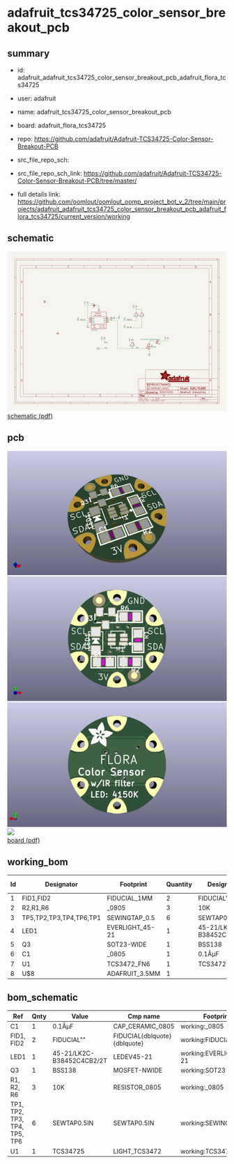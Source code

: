 # adafruit_tcs34725_color_sensor_breakout_pcb
 
## summary 
* id: adafruit_adafruit_tcs34725_color_sensor_breakout_pcb_adafruit_flora_tcs34725
* user: adafruit
* name: adafruit_tcs34725_color_sensor_breakout_pcb
* board: adafruit_flora_tcs34725
* repo: https://github.com/adafruit/Adafruit-TCS34725-Color-Sensor-Breakout-PCB



* src_file_repo_sch: 
* src_file_repo_sch_link: https://github.com/adafruit/Adafruit-TCS34725-Color-Sensor-Breakout-PCB/tree/master/
* full details link: https://github.com/oomlout/oomlout_oomp_project_bot_v_2/tree/main/projects/adafruit_adafruit_tcs34725_color_sensor_breakout_pcb_adafruit_flora_tcs34725/current_version/working  

## schematic  
![](working_schematic_600.png)  
[schematic (pdf)](working_schematic.pdf) 






















## pcb  
![](working_3d_600.png) 
![](working_3d_front_600.png)  
![](working_3d_back_600.png)  
![](working_600.png)  
[board (pdf)](working.pdf)  

## working_bom
| Id | Designator | Footprint | Quantity | Designation | Supplier and ref |  | None | 
| --- | --- | --- | --- | --- | --- | --- | --- | 
| 1 | FID1,FID2 | FIDUCIAL_1MM | 2 | FIDUCIAL" |  |  | [''] | 
| 2 | R2,R1,R6 | _0805 | 3 | 10K |  |  | [''] | 
| 3 | TP5,TP2,TP3,TP4,TP6,TP1 | SEWINGTAP_0.5 | 6 | SEWTAP0.5IN |  |  | [''] | 
| 4 | LED1 | EVERLIGHT_45-21 | 1 | 45-21/LK2C-B38452C4CB2/2T |  |  | [''] | 
| 5 | Q3 | SOT23-WIDE | 1 | BSS138 |  |  | [''] | 
| 6 | C1 | _0805 | 1 | 0.1ÂµF |  |  | [''] | 
| 7 | U1 | TCS3472_FN6 | 1 | TCS34725 |  |  | [''] | 
| 8 | U$8 | ADAFRUIT_3.5MM | 1 |  |  |  | [''] | 


## bom_schematic
| Ref | Qnty | Value | Cmp name | Footprint | Description | Vendor | DNP | 
| --- | --- | --- | --- | --- | --- | --- | --- | 
| C1 | 1 | 0.1ÂµF | CAP_CERAMIC_0805 | working:_0805 |  |  |  | 
| FID1, FID2 | 2 | FIDUCIAL"" | FIDUCIAL{dblquote}{dblquote} | working:FIDUCIAL_1MM |  |  |  | 
| LED1 | 1 | 45-21/LK2C-B38452C4CB2/2T | LEDEV45-21 | working:EVERLIGHT_45-21 |  |  |  | 
| Q3 | 1 | BSS138 | MOSFET-NWIDE | working:SOT23-WIDE |  |  |  | 
| R1, R2, R6 | 3 | 10K | RESISTOR_0805 | working:_0805 |  |  |  | 
| TP1, TP2, TP3, TP4, TP5, TP6 | 6 | SEWTAP0.5IN | SEWTAP0.5IN | working:SEWINGTAP_0.5 |  |  |  | 
| U1 | 1 | TCS34725 | LIGHT_TCS3472 | working:TCS3472_FN6 |  |  |  | 



